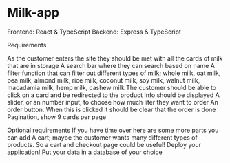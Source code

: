 # Milk-app

Frontend: React & TypeScript
Backend: Express & TypeScript

Requirements
 
As the customer enters the site they should be met with all the cards of milk that are in storage
A search bar where they can search based on name 
A filter function that can filter out different types of milk; whole milk, oat milk, pea milk, almond milk, rice milk, coconut milk, soy milk, walnut milk, macadamia milk, hemp milk, cashew milk
The customer should be able to click on a card and be redirected to the product 
Info should be displayed
A slider, or an number input, to choose how much liter they want to order
An order button. When this is clicked it should be clear that the order is done
Pagination, show 9 cards per page

Optional requirements
If you have time over here are some more parts you can add
A cart; maybe the customer wants many different types of products. So a cart and checkout page could be useful!
Deploy your application!
Put your data in a database of your choice
